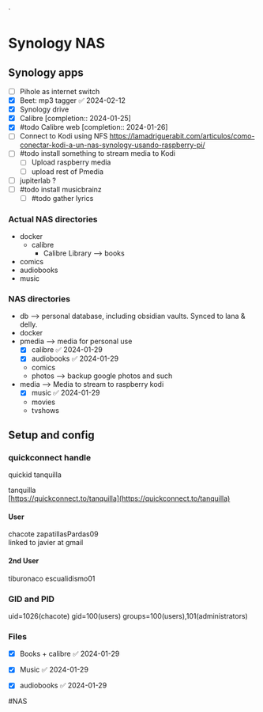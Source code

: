 `
# Synology NAS


## Synology apps 

- [ ] Pihole as internet switch
- [x] Beet: mp3 tagger ✅ 2024-02-12
- [x] Synology drive 
- [x] Calibre  [completion:: 2024-01-25]
- [x] #todo  Calibre web  [completion:: 2024-01-26]
- [ ] Connect to Kodi using NFS https://lamadriguerabit.com/articulos/como-conectar-kodi-a-un-nas-synology-usando-raspberry-pi/
- [ ] #todo install something to stream media to Kodi
    - [ ] Upload raspberry media
    - [ ] upload rest of Pmedia
- [ ] jupiterlab ?
- [ ] #todo install musicbrainz
	- [ ] #todo gather lyrics
### Actual NAS directories
- docker
	- calibre
		- Calibre Library --> books
- comics
- audiobooks
- music
### NAS directories

- db -->   personal database, including obsidian vaults. Synced to lana & delly.
- docker
- pmedia  --> media for personal use
    - [x] calibre ✅ 2024-01-29
    - [x] audiobooks ✅ 2024-01-29
    - comics
    - photos --> backup google photos and such
- media --> Media to stream to raspberry kodi
    - [x] music ✅ 2024-01-29
    - movies
    - tvshows

## Setup and config
### quickconnect handle 

quickid tanquilla  

tanquilla  
[https://quickconnect.to/tanquilla](https://quickconnect.to/tanquilla)  
#### User

chacote zapatillasPardas09  
linked to javier at gmail  
#### 2nd User

tiburonaco escualidismo01


### GID and PID

uid=1026(chacote) gid=100(users) groups=100(users),101(administrators)
### Files

- [x] Books + calibre ✅ 2024-01-29
- [x] Music ✅ 2024-01-29
- [x] audiobooks ✅ 2024-01-29


#NAS